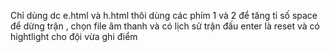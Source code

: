 Chỉ dùng dc e.html và h.html thôi dùng các phím 1 và 2 để tăng tỉ số space để dừng trận , chọn file âm thanh và có lịch sử trận đấu enter là reset và có hightlight cho đội vừa ghi điểm
